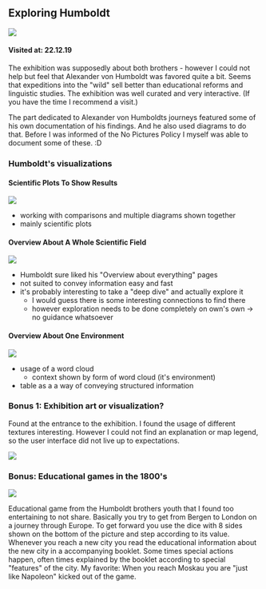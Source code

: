 ## Exploring Humboldt

![](pictures/humboldtExhibition.png)

#### Visited at: 22.12.19

The exhibition was supposedly about both brothers - however I could not help but feel that Alexander von Humboldt was favored quite a bit. Seems that expeditions into the "wild" sell better than educational reforms and linguistic studies. The exhibition was well curated and very interactive. (If you have the time I recommend a visit.)

The part dedicated to Alexander von Humboldts journeys featured some of his own documentation of his findings. And he also used diagrams to do that. Before I was informed of the No Pictures Policy I myself was able to document some of these. :D 

### Humboldt's visualizations

#### Scientific Plots To Show Results
![](pictures/humboldt1.png)
- working with comparisons and multiple diagrams shown together
- mainly scientific plots

#### Overview About A Whole Scientific Field
![](pictures/humboldt2.png)
- Humboldt sure liked his "Overview about everything" pages
- not suited to convey information easy and fast 
- it's probably interesting to take a "deep dive" and actually explore it 
  - I would guess there is some interesting connections to find there
  - however exploration needs to be done completely on own's own -> no guidance whatsoever 

#### Overview About One Environment 
![](pictures/humboldt3.png)
- usage of a word cloud 
  - context shown by form of word cloud (it's environment)
- table as a a way of conveying structured information

### Bonus 1: Exhibition art or visualization?

Found at the entrance to the exhibition. I found the usage of different textures interesting. However I could not find an explanation or map legend, so the user interface did not live up to expectations.

![](pictures/humboldt5.png)

### Bonus: Educational games in the 1800's

![](pictures/humboldt4.png)

Educational game from the Humboldt brothers youth that I found too entertaining to not share. Basically you try to get from Bergen to London on a journey through Europe. To get forward you use the dice with 8 sides shown on the bottom of the picture and step according to its value. Whenever you reach a new city you read the educational information about the new city in a accompanying booklet. Some times special actions happen, often times explained by the booklet according to special "features" of the city. 
My favorite: When you reach Moskau you are "just like Napoleon" kicked out of the game. 